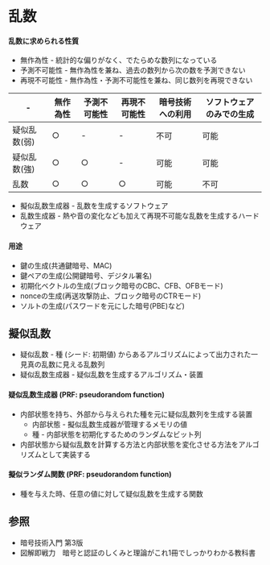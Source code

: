 # 乱数
#### 乱数に求められる性質
- 無作為性 - 統計的な偏りがなく、でたらめな数列になっている
- 予測不可能性 - 無作為性を兼ね、過去の数列から次の数を予測できない
- 再現不可能性 - 無作為性・予測不可能性を兼ね、同じ数列を再現できない

| -            | 無作為性 | 予測不可能性 | 再現不可能性 | 暗号技術への利用 | ソフトウェアのみでの生成 |
| -            | -        | -            | -            | -                | -                        |
| 疑似乱数(弱) | ○        | -            | -            | 不可             | 可能                     |
| 疑似乱数(強) | ○        | ○            | -            | 可能             | 可能                     |
| 乱数         | ○        | ○            | ○            | 可能             | 不可                     |

- 擬似乱数生成器 - 乱数を生成するソフトウェア
- 乱数生成器 - 熱や音の変化なども加えて再現不可能な乱数を生成するハードウェア

#### 用途
- 鍵の生成(共通鍵暗号、MAC)
- 鍵ペアの生成(公開鍵暗号、デジタル署名)
- 初期化ベクトルの生成(ブロック暗号のCBC、CFB、OFBモード)
- nonceの生成(再送攻撃防止、ブロック暗号のCTRモード)
- ソルトの生成(パスワードを元にした暗号(PBE)など)

## 擬似乱数
- 疑似乱数 - 種 (シード: 初期値) からあるアルゴリズムによって出力された一見真の乱数に見える乱数列
- 疑似乱数生成器 - 疑似乱数を生成するアルゴリズム・装置

#### 疑似乱数生成器 (PRF: pseudorandom function)
- 内部状態を持ち、外部から与えられた種を元に疑似乱数列を生成する装置
  - 内部状態 - 擬似乱数生成器が管理するメモリの値
  - 種 - 内部状態を初期化するためのランダムなビット列
- 内部状態から疑似乱数を計算する方法と内部状態を変化させる方法をアルゴリズムとして実装する

#### 擬似ランダム関数 (PRF: pseudorandom function)
- 種を与えた時、任意の値に対して疑似乱数を生成する関数

## 参照
- 暗号技術入門 第3版
- 図解即戦力　暗号と認証のしくみと理論がこれ1冊でしっかりわかる教科書
